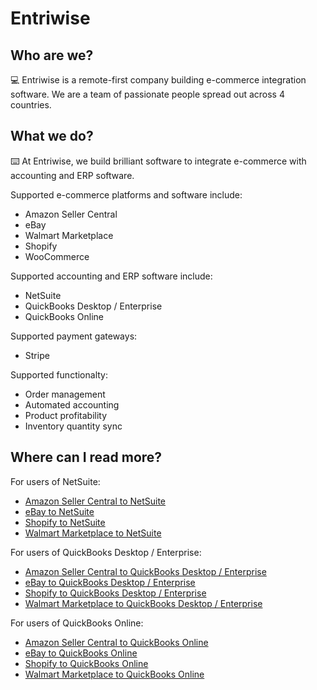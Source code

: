 # Entriwise

## Who are we?

💻 Entriwise is a remote-first company building e-commerce integration software.  We are a team of passionate people spread out across 4 countries.

## What we do?

⌨️ At Entriwise, we build brilliant software to integrate e-commerce with accounting and ERP software.

Supported e-commerce platforms and software include:
* Amazon Seller Central
* eBay
* Walmart Marketplace
* Shopify
* WooCommerce

Supported accounting and ERP software include:
* NetSuite
* QuickBooks Desktop / Enterprise
* QuickBooks Online

Supported payment gateways:
* Stripe

Supported functionalty:
* Order management
* Automated accounting
* Product profitability
* Inventory quantity sync

## Where can I read more?

For users of NetSuite:
* [Amazon Seller Central to NetSuite](https://www.entriwise.com/amazon-seller-central-netsuite.html)
* [eBay to NetSuite](https://www.entriwise.com/integration-accounting.html#netsuite)
* [Shopify to NetSuite](https://www.entriwise.com/shopify-netsuite.html)
* [Walmart Marketplace to NetSuite](https://www.entriwise.com/integration-accounting.html#netsuite)

For users of QuickBooks Desktop / Enterprise:
* [Amazon Seller Central to QuickBooks Desktop / Enterprise](https://www.entriwise.com/amazon-seller-central-quickbooks-desktop-enterprise.html)
* [eBay to QuickBooks Desktop / Enterprise](https://www.entriwise.com/integration-accounting.html#netsuite)
* [Shopify to QuickBooks Desktop / Enterprise](https://www.entriwise.com/shopify-quickbooks-desktop-enterprise.html)
* [Walmart Marketplace to QuickBooks Desktop / Enterprise](https://www.entriwise.com/integration-accounting.html#netsuite)

For users of QuickBooks Online:
* [Amazon Seller Central to QuickBooks Online](https://www.entriwise.com/amazon-seller-central-quickbooks-online.html)
* [eBay to QuickBooks Online](https://www.entriwise.com/integration-accounting.html#netsuite)
* [Shopify to QuickBooks Online](https://www.entriwise.com/shopify-quickbooks-online.html)
* [Walmart Marketplace to QuickBooks Online](https://www.entriwise.com/integration-accounting.html#netsuite)
